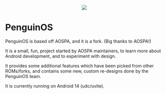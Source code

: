 <p align="center">
  <img src="https://github.com/Project-PenguinOS/.github/blob/main/profile/images/banner.png" />
</p>

PenguinOS
===========
PenguinOS is based off AOSPA, and it is a fork. (Big thanks to AOSPA!)

It is a small, fun, project started by AOSPA maintainers, to learn more about Android development, and to experiment with design.

It provides some additional features which have been picked from other ROMs/forks, and contains some 
new, custom re-designs done by the PenguinOS team.

It is currently running on Android 14 (udc/uvite).
